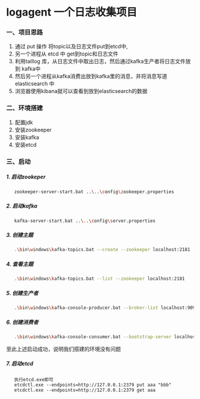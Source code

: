 # logagent 一个日志收集项目
### 一、项目思路
   1. 通过 put 操作 将topic以及日志文件put到etcd中,
   2. 另一个进程从 etcd 中 get到topic和日志文件
   3. 利用taillog 库，从日志文件中取出日志，然后通过kafka生产者将日志文件放到 kafka中
   4. 然后另一个进程从kafka消费出放到kafka里的消息，并将消息写道 elasticsearch 中
   5. 浏览器使用kibana就可以查看到放到elasticsearch的数据
### 二、环境搭建
   1. 配置jdk
   2. 安装zookeeper
   3. 安装kafka
   4. 安装etcd

### 三、启动

##### 1. 启动zookeper
``` bash
   zookeeper-server-start.bat ..\..\config\zookeeper.properties
```
##### 2. 启动kafka
``` bash
   kafka-server-start.bat ..\..\config\server.properties
```

##### 3. 创建主题
``` bash
   .\bin\windows\kafka-topics.bat --create --zookeeper localhost:2181 --replication-factor 1 --partitions 1 --topic test
```
##### 4. 查看主题
``` bash
   .\bin\windows\kafka-topics.bat --list --zookeeper localhost:2181
```
##### 5. 创建生产者
``` bash
   .\bin\windows\kafka-console-producer.bat --broker-list localhost:9092 --topic test
```
##### 6. 创建消费者
``` bash
   .\bin\windows\kafka-console-consumer.bat --bootstrap-server localhost:9092 --topic test --from-beginning
```
   至此上述启动成功，说明我们搭建的环境没有问题

##### 7. 启动etcd
```
   执行etcd.exe即可
   etcdctl.exe --endpoints=http://127.0.0.1:2379 put aaa "bbb"
   etcdctl.exe --endpoints=http://127.0.0.1:2379 get aaa

```
   
   